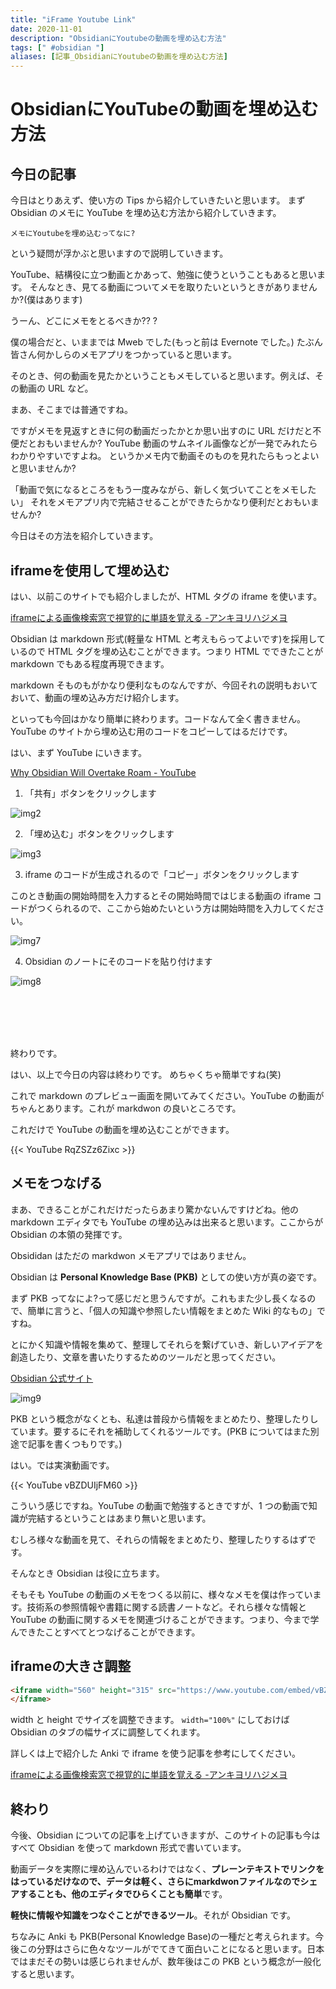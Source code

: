 ```yaml
---
title: "iFrame Youtube Link"
date: 2020-11-01
description: "ObsidianにYoutubeの動画を埋め込む方法"
tags: [" #obsidian "]
aliases: [記事_ObsidianにYoutubeの動画を埋め込む方法]
---
```


# ObsidianにYouTubeの動画を埋め込む方法

## 今日の記事

今日はとりあえず、使い方の Tips から紹介していきたいと思います。
まず Obsidian のメモに YouTube を埋め込む方法から紹介していきます。

	メモにYoutubeを埋め込むってなに?

という疑問が浮かぶと思いますので説明していきます。

YouTube、結構役に立つ動画とかあって、勉強に使うということもあると思います。
そんなとき、見てる動画についてメモを取りたいというときがありませんか?(僕はあります)

うーん、どこにメモをとるべきか?? ?

僕の場合だと、いままでは Mweb でした(もっと前は Evernote でした。)
たぶん皆さん何かしらのメモアプリをつかっていると思います。

そのとき、何の動画を見たかということもメモしていると思います。例えば、その動画の URL など。

まあ、そこまでは普通ですね。

ですがメモを見返すときに何の動画だったかとか思い出すのに URL だけだと不便だとおもいませんか?
YouTube 動画のサムネイル画像などが一発でみれたらわかりやすいですよね。 
というかメモ内で動画そのものを見れたらもっとよいと思いませんか?

「動画で気になるところをもう一度みながら、新しく気づいてことをメモしたい」
それをメモアプリ内で完結させることができたらかなり便利だとおもいませんか?


今日はその方法を紹介していきます。

## iframeを使用して埋め込む

はい、以前このサイトでも紹介しましたが、HTML タグの iframe を使います。

[iframeによる画像検索窓で視覚的に単語を覚える -アンキヨリハジメヨ](https://www.ankiyorihajimeyo.com/anki/iframe_search_eventbtn/)

Obsidian は markdown 形式(軽量な HTML と考えもらってよいです)を採用しているので HTML タグを埋め込むことができます。つまり HTML でできたことが markdown でもある程度再現できます。

markdown そものもがかなり便利なものなんですが、今回それの説明もおいておいて、動画の埋め込み方だけ紹介します。

といっても今回はかなり簡単に終わります。コードなんて全く書きません。YouTube のサイトから埋め込む用のコードをコピーしてはるだけです。


はい、まず YouTube にいきます。

[Why Obsidian Will Overtake Roam - YouTube](https://www.youtube.com/watch?v=_x54XJrECvk&ab_channel=LinkingYourThinking)

1. 「共有」ボタンをクリックします

![img2](data/02_obsidian_iframe_youtube.png)

2. 「埋め込む」ボタンをクリックします

![img3](data/03_obsidian_iframe_youtube.png)

3. iframe のコードが生成されるので「コピー」ボタンをクリックします

このとき動画の開始時間を入力するとその開始時間ではじまる動画の iframe コードがつくられるので、ここから始めたいという方は開始時間を入力してください。

![img7](data/07_obsidian_iframe_youtube.png)

4. Obsidian のノートにそのコードを貼り付けます

![img8](data/08_obsidian_iframe_youtube.png)

<br><br><br><br>





終わりです。

はい、以上で今日の内容は終わりです。
めちゃくちゃ簡単ですね(笑)


これで markdown のプレビュー画面を開いてみてください。YouTube の動画がちゃんとあります。これが markdwon の良いところです。

これだけで YouTube の動画を埋め込むことができます。


{{< YouTube RqZSZz6Zixc >}}


## メモをつなげる

まあ、できることがこれだけだったらあまり驚かないんですけどね。他の markdown エディタでも YouTube の埋め込みは出来ると思います。ここからが Obsidian の本領の発揮です。
<br>

Obsididan はただの markdwon メモアプリではありません。

Obsidian は **Personal Knowledge Base (PKB)** としての使い方が真の姿です。

まず PKB ってなによ?って感じだと思うんですが。これもまた少し長くなるので、簡単に言うと、「個人の知識や参照したい情報をまとめた Wiki 的なもの」ですね。


とにかく知識や情報を集めて、整理してそれらを繋げていき、新しいアイデアを創造したり、文章を書いたりするためのツールだと思ってください。

[Obsidian 公式サイト](https://obsidian.md/)

![img9](data/obisidian_secondbrain.png)

PKB という概念がなくとも、私達は普段から情報をまとめたり、整理したりしています。要するにそれを補助してくれるツールです。(PKB についてはまた別途で記事を書くつもりです。)

はい。では実演動画です。

{{< YouTube vBZDUIjFM60 >}}


こういう感じですね。YouTube の動画で勉強するときですが、1 つの動画で知識が完結するということはあまり無いと思います。

むしろ様々な動画を見て、それらの情報をまとめたり、整理したりするはずです。

そんなとき Obsidian は役に立ちます。

そもそも YouTube の動画のメモをつくる以前に、様々なメモを僕は作っています。技術系の参照情報や書籍に関する読書ノートなど。それら様々な情報と YouTube の動画に関するメモを関連づけることができます。つまり、今まで学んできたことすべてとつなげることができます。

## iframeの大きさ調整

```HTML
<iframe width="560" height="315" src="https://www.youtube.com/embed/vBZDUIjFM60" frameborder="0" allow="accelerometer; autoplay; clipboard-write; encrypted-media; gyroscope; picture-in-picture" allowfullscreen>
</iframe>
```

width と height でサイズを調整できます。
`width="100%"` にしておけば Obsidian のタブの幅サイズに調整してくれます。

詳しくは上で紹介した Anki で iframe を使う記事を参考にしてください。

[iframeによる画像検索窓で視覚的に単語を覚える -アンキヨリハジメヨ](https://www.ankiyorihajimeyo.com/anki/iframe_search_eventbtn/)

## 終わり

今後、Obsidian についての記事を上げていきますが、このサイトの記事も今はすべて Obsidian を使って markdown 形式で書いています。

動画データを実際に埋め込んでいるわけではなく、**プレーンテキストでリンクをはっているだけなので、データは軽く、さらにmarkdwonファイルなのでシェアすることも、他のエディタでひらくことも簡単**です。

**軽快に情報や知識をつなぐことができるツール**。それが Obsidian です。


ちなみに Anki も PKB(Personal Knowledge Base)の一種だと考えられます。今後この分野はさらに色々なツールがでてきて面白いことになると思います。日本ではまだその勢いは感じられませんが、数年後はこの PKB という概念が一般化すると思います。
